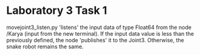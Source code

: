 # Laboratory 3 Task 1

movejoint3_listen.py 'listens' the input data of type Float64 from the node /Karya (input from the new terminal). If the input data value is less than the previously defined, the node 'publishes' it to the Joint3. Otherwise, the snake robot remains the same.
